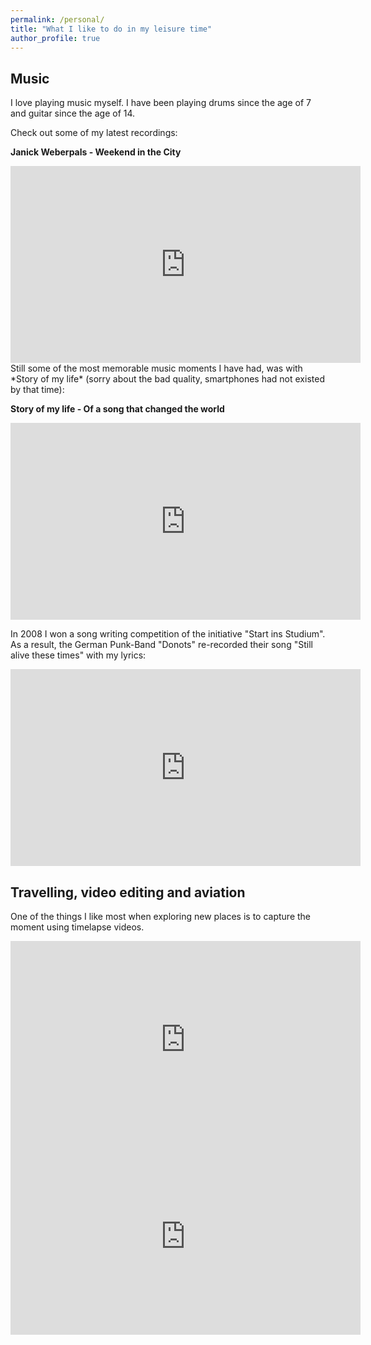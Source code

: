 ```yaml
---
permalink: /personal/
title: "What I like to do in my leisure time"
author_profile: true
---
```


## Music

I love playing music myself. I have been playing drums since the age of 7 and guitar since the age of 14. 

Check out some of my latest recordings:

**Janick Weberpals - Weekend in the City**
<iframe width="560" height="315" src="https://www.youtube.com/embed/0Iu8u8SQ7Ms" title="YouTube video player" frameborder="0" allow="accelerometer; autoplay; clipboard-write; encrypted-media; gyroscope; picture-in-picture" allowfullscreen></iframe>
<br>
Still some of the most memorable music moments I have had, was with *Story of my life* (sorry about the bad quality, smartphones had not existed by that time):

**Story of my life - Of a song that changed the world**
<iframe width="560" height="315" src="https://www.youtube.com/embed/QP46ZvQNnzM" title="YouTube video player" frameborder="0" allow="accelerometer; autoplay; clipboard-write; encrypted-media; gyroscope; picture-in-picture" allowfullscreen></iframe>
<br>

In 2008 I won a song writing competition of the initiative "Start ins Studium". As a result, the German Punk-Band "Donots" re-recorded their song "Still alive these times" with my lyrics:
<iframe width="560" height="315" src="https://www.youtube.com/embed/aIt8lRNXqMs" title="YouTube video player" frameborder="0" allow="accelerometer; autoplay; clipboard-write; encrypted-media; gyroscope; picture-in-picture" allowfullscreen></iframe>

## Travelling, video editing and aviation

One of the things I like most when exploring new places is to capture the moment using timelapse videos.

<iframe width="560" height="315" src="https://www.youtube.com/embed/AyYwAFR7ZYI" title="YouTube video player" frameborder="0" allow="accelerometer; autoplay; clipboard-write; encrypted-media; gyroscope; picture-in-picture" allowfullscreen></iframe>

<br>

<iframe width="560" height="315" src="https://www.youtube.com/embed/a9CgtgYCm98" title="YouTube video player" frameborder="0" allow="accelerometer; autoplay; clipboard-write; encrypted-media; gyroscope; picture-in-picture" allowfullscreen></iframe>